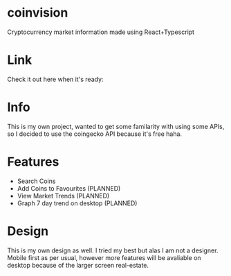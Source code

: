 # coinvision

Cryptocurrency market information made using React+Typescript

# Link

Check it out here when it's ready:

# Info

This is my own project, wanted to get some familarity with using some APIs, so I decided to use the coingecko API because it's free haha.

# Features

* Search Coins
* Add Coins to Favourites (PLANNED)
* View Market Trends (PLANNED)
* Graph 7 day trend on desktop (PLANNED)

# Design

This is my own design as well. I tried my best but alas I am not a designer. Mobile first as per usual, however more features will be avaliable on desktop because
of the larger screen real-estate.

